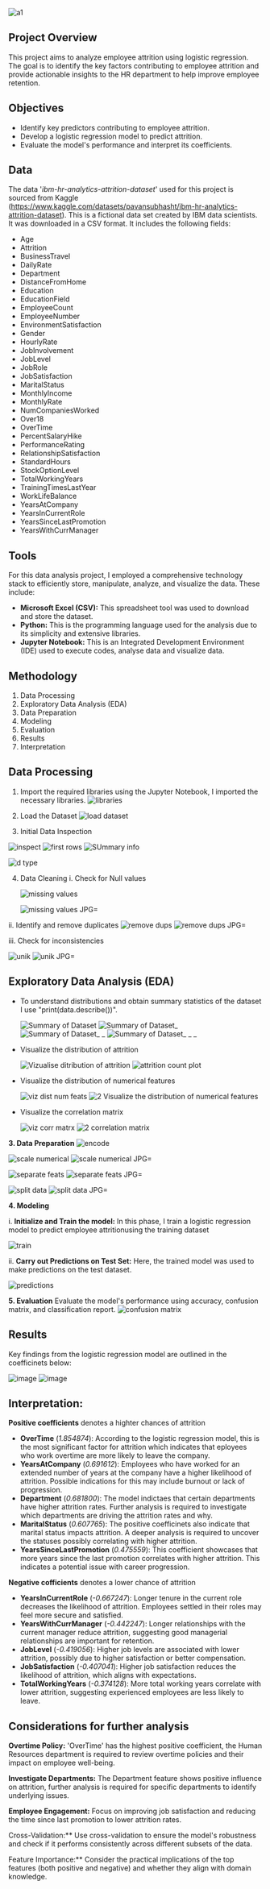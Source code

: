 ![a1](https://github.com/datageeq/HR-Attrition-Analysis/assets/115308270/38d15c8e-4ca9-4793-a93c-e53625851b9e)


## Project Overview
This project aims to analyze employee attrition using logistic regression. The goal is to identify the key factors contributing to employee attrition and provide actionable insights to the HR department to help improve employee retention.

## Objectives
- Identify key predictors contributing to employee attrition.
- Develop a logistic regression model to predict attrition.
- Evaluate the model's performance and interpret its coefficients.

## Data
The data '*ibm-hr-analytics-attrition-dataset*' used for this project is sourced from Kaggle (https://www.kaggle.com/datasets/pavansubhasht/ibm-hr-analytics-attrition-dataset). This is a fictional data set created by IBM data scientists. It was downloaded in a CSV format. It includes the following fields: 
- Age
- Attrition
- BusinessTravel
- DailyRate
- Department
- DistanceFromHome
- Education
- EducationField
- EmployeeCount
- EmployeeNumber
- EnvironmentSatisfaction
- Gender
- HourlyRate
- JobInvolvement
- JobLevel
- JobRole
- JobSatisfaction
- MaritalStatus
- MonthlyIncome
- MonthlyRate
- NumCompaniesWorked
- Over18
- OverTime
- PercentSalaryHike
- PerformanceRating
- RelationshipSatisfaction
- StandardHours
- StockOptionLevel
- TotalWorkingYears
- TrainingTimesLastYear
- WorkLifeBalance
- YearsAtCompany
- YearsInCurrentRole
- YearsSinceLastPromotion
- YearsWithCurrManager

## Tools
For this data analysis project, I employed a comprehensive technology stack to efficiently store, manipulate, analyze, and visualize the data. These include:
- **Microsoft Excel (CSV):** This spreadsheet tool was used to download and store the dataset.
- **Python:** This is the programming language used for the analysis due to its simplicity and extensive libraries.
- **Jupyter Notebook:** This is an Integrated Development Environment (IDE) used to execute codes, analyse data and visualize data.


## Methodology
1. Data Processing
2. Exploratory Data Analysis (EDA)
3. Data Preparation
4. Modeling
5. Evaluation
6. Results
7. Interpretation


## Data Processing
1. Import the required libraries using the Jupyter Notebook, I imported the necessary libraries.
![libraries](https://github.com/datageeq/HR-Attrition-Analysis/assets/115308270/6c8aeb4d-7862-4e8c-9fd2-8fa61f92e014)


2. Load the Dataset
![load dataset](https://github.com/datageeq/HR-Attrition-Analysis/assets/115308270/7ed811c2-0f3b-4d20-809d-13b3b85240f4)


3. Initial Data Inspection

![inspect](https://github.com/datageeq/HR-Attrition-Analysis/assets/115308270/923e3cc9-6f54-4d00-8c62-bf0f2c2344d9)
  ![first rows](https://github.com/datageeq/HR-Attrition-Analysis/assets/115308270/aab3c28f-27b7-471b-8f58-3a53ca7de05e)
  ![SUmmary info](https://github.com/datageeq/HR-Attrition-Analysis/assets/115308270/6c64ea18-d4f1-43f9-8eaf-2e2a8af290eb)

  ![d type](https://github.com/datageeq/HR-Attrition-Analysis/assets/115308270/f3523976-7eed-49cb-9120-31d7552d2bd0)




4. Data Cleaning
  i. Check for Null values
   
    ![missing values](https://github.com/datageeq/HR-Attrition-Analysis/assets/115308270/be78b926-eb61-4995-952b-ddd874441b3a)
   
    ![missing values JPG=](https://github.com/datageeq/HR-Attrition-Analysis/assets/115308270/7ee7ee62-67b0-4bf2-b685-4b9c0ee822e1)

ii. Identify and remove duplicates
       ![remove dups](https://github.com/datageeq/HR-Attrition-Analysis/assets/115308270/b8706c0c-dc29-4eee-a0ac-c0422adede3d)
      ![remove dups JPG=](https://github.com/datageeq/HR-Attrition-Analysis/assets/115308270/c18316a0-d9ac-4d47-8cb7-9ddc41c00ca3)
  
iii. Check for inconsistencies
   
   ![unik](https://github.com/datageeq/HR-Attrition-Analysis/assets/115308270/c5530ee0-ce17-4561-a90c-f44c1dcc3c48)
   ![unik JPG=](https://github.com/datageeq/HR-Attrition-Analysis/assets/115308270/dbaf59d6-d4b7-4f6e-95b6-7a047d88ed26)


   




   
## Exploratory Data Analysis (EDA)
   - To understand distributions and obtain summary statistics of the dataset I use "print(data.describe())".
     
     ![Summary of Dataset](https://github.com/datageeq/HR-Attrition-Analysis/assets/115308270/6aad0336-339a-4709-9bc3-cd212a3fa99a)
     ![Summary of Dataset_](https://github.com/datageeq/HR-Attrition-Analysis/assets/115308270/261418c7-d9da-412d-ace9-b9ef9ae15b43)
     ![Summary of Dataset_ _](https://github.com/datageeq/HR-Attrition-Analysis/assets/115308270/8278b2a7-22a3-4d39-8b18-f9d09f1a6670)
     ![Summary of Dataset_ _ _](https://github.com/datageeq/HR-Attrition-Analysis/assets/115308270/b4d56b0b-a183-48df-8c48-ef421e714ebe)


   - Visualize the distribution of attrition
     
      ![Vizualise ditribution of attrition](https://github.com/datageeq/HR-Attrition-Analysis/assets/115308270/2e9f833b-7129-4a2e-a5b3-427f0dca25d2)
      ![attrition count plot](https://github.com/datageeq/HR-Attrition-Analysis/assets/115308270/ae1d26a9-b799-4b56-867a-7d5ab34c30e8)



   - Visualize the distribution of numerical features

      ![viz dist num feats](https://github.com/datageeq/HR-Attrition-Analysis/assets/115308270/586742c4-d207-4aad-a6a4-800591045f9b)
        ![2 Visualize the distribution of numerical features](https://github.com/datageeq/HR-Attrition-Analysis/assets/115308270/a417c4d1-a2ff-443e-afa8-e01d1a1874c5)



   - Visualize the correlation matrix

        ![viz corr matrx](https://github.com/datageeq/HR-Attrition-Analysis/assets/115308270/468aeee7-8d07-4247-b145-bd69732762c1)
       ![2 correlation matrix](https://github.com/datageeq/HR-Attrition-Analysis/assets/115308270/27bcb1f2-54d3-42fd-a76c-ac4cb4d0026e)


    
**3. Data Preparation**
![encode](https://github.com/datageeq/HR-Attrition-Analysis/assets/115308270/2bf7be61-8142-42c9-91f5-99b8d76eb841)

![scale numerical](https://github.com/datageeq/HR-Attrition-Analysis/assets/115308270/29a13d36-1770-4f8b-8637-b45ae79b0430)
![scale numerical JPG=](https://github.com/datageeq/HR-Attrition-Analysis/assets/115308270/ae9ed269-1915-4630-8a03-4e6ef721eac9)

![separate feats](https://github.com/datageeq/HR-Attrition-Analysis/assets/115308270/2a4f5ef3-916e-49c0-abb0-939ea44686ee)
![separate feats JPG=](https://github.com/datageeq/HR-Attrition-Analysis/assets/115308270/df8d23e5-f82e-4c5a-bc5b-97c7de145d04)

![split data](https://github.com/datageeq/HR-Attrition-Analysis/assets/115308270/16976790-c5ea-49ca-b0e0-871f6a85ed9b)
![split data JPG=](https://github.com/datageeq/HR-Attrition-Analysis/assets/115308270/7e4dab09-c760-4560-b20c-eaa9cfb88050)












**4. Modeling**

i. **Initialize and Train the model:** In this phase, I train a logistic regression model to predict employee attritionusing the training dataset

  ![train](https://github.com/datageeq/HR-Attrition-Analysis/assets/115308270/479174c9-fa67-4497-8e1d-6f59f92d1618)

ii. **Carry out Predictions on Test Set:** Here, the trained model was used to make predictions on the test dataset.

![predictions](https://github.com/datageeq/HR-Attrition-Analysis/assets/115308270/80d79d37-27ef-485d-96e6-2a18048d04de)




**5. Evaluation**
Evaluate the model's performance using accuracy, confusion matrix, and classification report.
![confusion matrix](https://github.com/datageeq/HR-Attrition-Analysis/assets/115308270/9e81a223-73bb-469a-9c63-13171c1b9d38)





## Results
Key findings from the logistic regression model are outlined in the coefficinets below: 

![image](https://github.com/datageeq/HR-Attrition-Analysis/assets/115308270/cd71f33e-d84f-4e36-b6b0-7a3f7dc93869)
![image](https://github.com/datageeq/HR-Attrition-Analysis/assets/115308270/722361c6-3996-40ed-a246-81f0da7f56bd)

 ## Interpretation:
 **Positive coefficients** denotes a highter chances of attrition
   - **OverTime** (*1.854874*): According to the logistic regression model, this is the most significant factor for attrition which indicates that eployees who work overtime are more likely to leave the company. 
   - **YearsAtCompany** (*0.691612*): Employees who have worked for an extended number of years at the company have a higher likelihood of attrition. Possible indications for this may include burnout or lack of progression.
   - **Department** (*0.681800*): The model indictaes that certain departments have higher attrition rates. Further analysis is required to investigate which departments are driving the attrition rates and why.
   - **MaritalStatus** (*0.607765*): The positive coefficinets also indicate that marital status impacts attrition. A deeper analysis is required to uncover the statuses possibly correlating with higher attrition.
   - **YearsSinceLastPromotion** (*0.475559*): This coefficient showcases that more years since the last promotion correlates with higher attrition. This indicates a potential issue with career progression.


 **Negative cofficients** denotes a lower chance of attrition
   - **YearsInCurrentRole** (*-0.667247*): Longer tenure in the current role decreases the likelihood of attrition. Employees settled in their roles may feel more secure and satisfied.
   - **YearsWithCurrManager** (*-0.442247*): Longer relationships with the current manager reduce attrition, suggesting good managerial relationships are important for retention.
   - **JobLevel** (*-0.419056*): Higher job levels are associated with lower attrition, possibly due to higher satisfaction or better compensation.
   - **JobSatisfaction** (*-0.407041*): Higher job satisfaction reduces the likelihood of attrition, which aligns with expectations.
   - **TotalWorkingYears** (*-0.374128*): More total working years correlate with lower attrition, suggesting experienced employees are less likely to leave.


## Considerations for further analysis

**Overtime Policy:**
'OverTime' has the highest positive coefficient, the Human Resources department is required to review overtime policies and their impact on employee well-being.

**Investigate Departments:**
The Department feature shows positive influence on attrition, further analysis is required for specific departments to identify underlying issues.

**Employee Engagement:**
Focus on improving job satisfaction and reducing the time since last promotion to lower attrition rates.

Cross-Validation:**
Use cross-validation to ensure the model's robustness and check if it performs consistently across different subsets of the data.

Feature Importance:**
Consider the practical implications of the top features (both positive and negative) and whether they align with domain knowledge.








